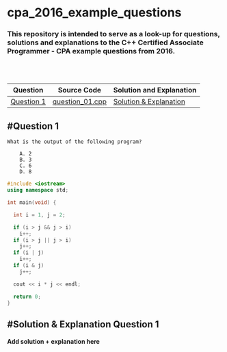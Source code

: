 
# cpa_2016_example_questions

### This repository is intended to serve as a look-up for questions, solutions and explanations to the C++ Certified Associate Programmer - CPA example questions from 2016.
<br/>
<br/>

Question | Source Code | Solution and Explanation
---|---|---
[Question 1](#question-1) | [question_01.cpp](https://github.com/SebastianWilke/cpa_2016_example_questions/blob/master/question_01.cpp) | [Solution & Explanation](#solution--explanation-question-1)



## #Question 1
    What is the output of the following program?
    
        A. 2
        B. 3
        C. 6
        D. 8

```cpp
#include <iostream>
using namespace std;

int main(void) {

  int i = 1, j = 2;

  if (i > j && j > i)
    i++;
  if (i > j || j > i)
    j++;
  if (i | j)
    i++;
  if (i & j)
    j++;

  cout << i * j << endl;

  return 0;
}
```

## #Solution & Explanation Question 1
#### Add solution + explanation here